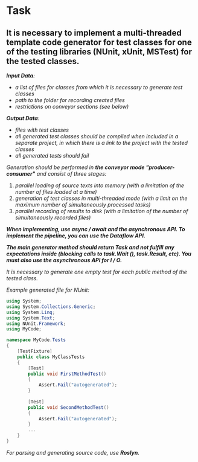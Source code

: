 # Task
## It is necessary to implement a multi-threaded template code generator for test classes for one of the testing libraries (NUnit, xUnit, MSTest) for the tested classes.

***Input Data**:*
+ *a list of files for classes from which it is necessary to generate test classes*
+ *path to the folder for recording created files*
+ *restrictions on conveyor sections (see below)*

***Output Data**:*
+ *files with test classes*
+ *all generated test classes should be compiled when included in a separate project, in which there is a link to the project with the tested classes*
+ *all generated tests should fail*

*Generation should be performed in **the conveyor mode "producer-consumer"** and consist of three stages:*
1. *parallel loading of source texts into memory (with a limitation of the number of files loaded at a time)*
2. *generation of test classes in multi-threaded mode (with a limit on the maximum number of simultaneously processed tasks)*
3. *parallel recording of results to disk (with a limitation of the number of simultaneously recorded files)*

***When implementing, use async / await and the asynchronous API. To implement the pipeline, you can use the Dataflow API.***


***The main generator method should return Task and not fulfill any expectations inside (blocking calls to task.Wait (), task.Result, etc). You must also use the asynchronous API for I / O.***

*It is necessary to generate one empty test for each public method of the tested class.*

*Example generated file for NUnit:*
````C#
using System;
using System.Collections.Generic;
using System.Linq;
using System.Text;
using NUnit.Framework;
using MyCode;

namespace MyCode.Tests
{
    [TestFixture]
    public class MyClassTests
    {
        [Test]
        public void FirstMethodTest()
        {
            Assert.Fail("autogenerated");
        }
        
        [Test]
        public void SecondMethodTest()
        {
            Assert.Fail("autogenerated");
        }
        ...
    }
}
````

*For parsing and generating source code, use **Roslyn**.*
